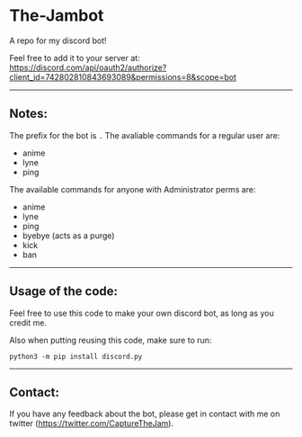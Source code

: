 # The-Jambot
A repo for my discord bot!


Feel free to add it to your server at: https://discord.com/api/oauth2/authorize?client_id=742802810843693089&permissions=8&scope=bot


<hr>

## Notes:
The prefix for the bot is `.`
The avaliable commands for a regular user are:

- anime
- lyne
- ping

The available commands for anyone with Administrator perms are:

- anime
- lyne
- ping
- byebye (acts as a purge)
- kick
- ban

<hr>

## Usage of the code:

Feel free to use this code to make your own discord bot, as long as you credit me.

Also when putting reusing this code, make sure to run:

```
python3 -m pip install discord.py
```

<hr>

## Contact:

If you have any feedback about the bot, please get in contact with me on twitter (https://twitter.com/CaptureTheJam).

